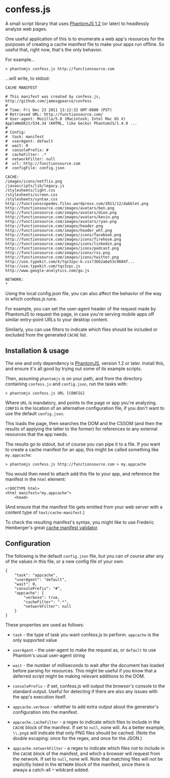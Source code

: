 # confess.js

A small script library that uses [PhantomJS 1.2](http://www.phantomjs.org/) (or
later) to headlessly analyze web pages.

One useful application of this is to enumerate a web app's resources for the
purposes of creating a cache manifest file to make your apps run offline. So
useful that, right now, that's the only behavior.

For example...

    > phantomjs confess.js http://functionsource.com

...will write, to stdout:

    CACHE MANIFEST

    # This manifest was created by confess.js, http://github.com/jamesgpearce/confess
    #
    # Time: Fri Dec 23 2011 13:12:32 GMT-0800 (PST)
    # Retrieved URL: http://functionsource.com/
    # User-agent: Mozilla/5.0 (Macintosh; Intel Mac OS X) AppleWebKit/534.34 (KHTML, like Gecko) PhantomJS/1.4.0 ...
    #
    # Config:
    #  task: manifest
    #  userAgent: default
    #  wait: 0
    #  consolePrefix: #
    #  cacheFilter: .*
    #  networkFilter: null
    #  url: http://functionsource.com
    #  configFile: config.json

    CACHE:
    /images/icons/netflix.png
    /javascripts/lib/legacy.js
    /stylesheets/light.css
    /stylesheets/screen.css
    /stylesheets/syntax.css
    http://functionscopedev.files.wordpress.com/2011/12/dabblet.png
    http://functionsource.com/images/avatars/ben.png
    http://functionsource.com/images/avatars/dion.png
    http://functionsource.com/images/avatars/kevin.png
    http://functionsource.com/images/avatars/ryan.png
    http://functionsource.com/images/header.png
    http://functionsource.com/images/header_wht.png
    http://functionsource.com/images/icons/facebook.png
    http://functionsource.com/images/icons/firehose.png
    http://functionsource.com/images/icons/linkedin.png
    http://functionsource.com/images/icons/podcast.png
    http://functionsource.com/images/icons/rss.png
    http://functionsource.com/images/icons/twitter.png
    http://use.typekit.com/k/tqz3zpc-b.css?3bb2a6e53c9684f...
    http://use.typekit.com/tqz3zpc.js
    http://www.google-analytics.com/ga.js

    NETWORK:
    *

Using the local config.json file, you can also affect the behavior of the way in
which confess.js runs.

For example, you can set the user-agent header of the request made by PhantomJS
to request the page, in case you're serving mobile apps off similar entry-point
URLs to your desktop content.

Similarly, you can use filters to indicate which files should be included or
excluded from the generated <code>CACHE</code> list.

## Installation & usage

The one and only dependency is [PhantomJS](http://www.phantomjs.org/), version
1.2 or later. Install this, and ensure it's all good by trying out some of its
example scripts.

Then, assuming <code>phantomjs</code> is on your path, and from the directory
containing <code>confess.js</code> and <code>config.json</code>, run the tasks
with:

    > phantomjs confess.js URL [CONFIG]

Where <code>URL</code> is mandatory, and points to the page or app you're
analyzing. <code>CONFIG</code> is the location of an alternative configuration
file, if you don't want to use the default <code>config.json</code>.

This loads the page, then searches the DOM and the CSSOM (and then the results
of applying the latter to the former) for references to any external resources
that the app needs.

The results go to stdout, but of course you can pipe it to a file. If you want
to create a cache manifest for an app, this might be called something like
<code>my.appcache</code>:

    > phantomjs confess.js http://functionsource.com > my.appcache

You would then need to attach add this file to your app, and reference the
manifest in the <code>html</code> element:

    <!DOCTYPE html>
    <html manifest="my.appcache">
        <head>

(And ensure that the manifest file gets emitted from your web server with a
content type of <code>text/cache-manifest</code>.)

To check the resulting manifest's syntax, you might like to use Frederic
Hemberger's great [cache manifest validator](http://manifest-validator.com/).

## Configuration

The following is the default <code>config.json</code> file, but you can of
course alter any of the values in this file, or a new config file of your own.

    {
        "task": "appcache",
        "userAgent": "default",
        "wait": 0,
        "consolePrefix": "#",
        "appcache": {
            "verbose": true,
            "cacheFilter": ".*",
            "networkFilter": null
        }
    }

These properties are used as follows:

 * <code>task</code> - the type of task you want confess.js to perform. <code>appcache</code> is the only supported value

 * <code>userAgent</code> - the user-agent to make the request as, or <code>default</code> to use Phantom's usual user-agent string

 * <code>wait</code> - the number of milliseconds to wait after the document has loaded before parsing for resources. This might be useful if you know that a deferred script might be making relevant additions to the DOM.

 * <code>consolePrefix</code> - if set, confess.js will output the *browser's* console to the standard output. Useful for detecting if there are also any issues with the app's execution itself.

 * <code>appcache.verbose</code> - whether to add extra output about the generator's configuration into the manifest.

 * <code>appcache.cacheFilter</code> - a regex to indicate which files to include in the <code>CACHE</code> block of the manifest. If set to <code>null</code>, none will. As a better example, <code>\\\\.png$</code> will indicate that only PNG files should be cached. (Note the double escaping: once for the regex, and once for the JSON.)

 * <code>appcache.networkFilter</code> - a regex to indicate which files *not* to include in the <code>CACHE</code> block of the manifest, and which a browser will request from the network. If set to <code>null</code>, none will. Note that matching files will *not* be explicitly listed in the <code>NETWORK</code> block of the manifest, since there is always a catch-all <code>*</code> wildcard added.


